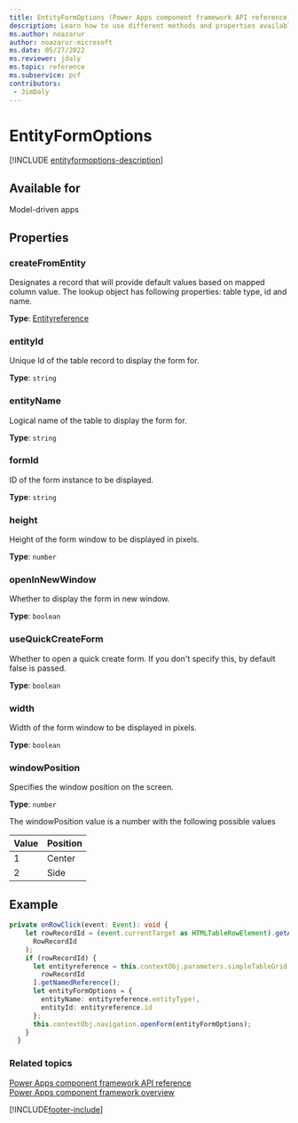 ```yaml
---
title: EntityFormOptions (Power Apps component framework API reference)| Microsoft Docs
description: Learn how to use different methods and properties available for EntityFormOptions in Power Apps component framework.
ms.author: noazarur
author: noazarur-microsoft
ms.date: 05/27/2022
ms.reviewer: jdaly
ms.topic: reference
ms.subservice: pcf
contributors:
 - JimDaly
---
```

# EntityFormOptions

[!INCLUDE [entityformoptions-description](includes/entityformoptions-description.md)]

## Available for 

Model-driven apps

## Properties

### createFromEntity

Designates a record that will provide default values based on mapped column value. The lookup object has following properties: table type, id and name.

**Type**: [Entityreference](entityreference.md)

### entityId

Unique Id of the table record to display the form for. 

**Type**: `string`

### entityName

Logical name of the table to display the form for. 

**Type**: `string`

### formId

ID of the form instance to be displayed.

**Type**: `string`

### height

Height of the form window to be displayed in pixels.

**Type**: `number`

### openInNewWindow

Whether to display the form in new window.

**Type**: `boolean`

### useQuickCreateForm

Whether to open a quick create form. If you don't specify this, by default false is passed. 

**Type**: `boolean`

### width

Width of the form window to be displayed in pixels.

**Type**: `boolean`

### windowPosition

Specifies the window position on the screen.

**Type**: `number`

The windowPosition value is a number with the following possible values

|Value|Position|
|---|---|
|1|Center|
|2|Side|


## Example

```TypeScript
private onRowClick(event: Event): void {
    let rowRecordId = (event.currentTarget as HTMLTableRowElement).getAttribute(
      RowRecordId
    );
    if (rowRecordId) {
      let entityreference = this.contextObj.parameters.simpleTableGrid.records[
        rowRecordId
      ].getNamedReference();
      let entityFormOptions = {
        entityName: entityreference.entityType!,
        entityId: entityreference.id
      };
      this.contextObj.navigation.openForm(entityFormOptions);
    }
  }
```

### Related topics

[Power Apps component framework API reference](../reference/index.md)<br/>
[Power Apps component framework overview](../overview.md)

[!INCLUDE[footer-include](../../../includes/footer-banner.md)]
